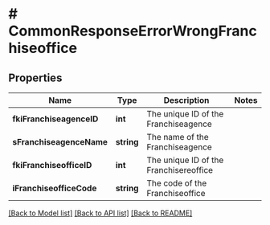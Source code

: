 # # CommonResponseErrorWrongFranchiseoffice

## Properties

Name | Type | Description | Notes
------------ | ------------- | ------------- | -------------
**fkiFranchiseagenceID** | **int** | The unique ID of the Franchiseagence |
**sFranchiseagenceName** | **string** | The name of the Franchiseagence |
**fkiFranchiseofficeID** | **int** | The unique ID of the Franchisereoffice |
**iFranchiseofficeCode** | **string** | The code of the Franchiseoffice |

[[Back to Model list]](../../README.md#models) [[Back to API list]](../../README.md#endpoints) [[Back to README]](../../README.md)
